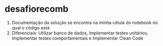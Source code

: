 # desafiorecomb

1. Documentação da solução se encontra na minha célula do notebook no qual o código está
2. Diferenciais: Utilizar banco de dados, Implementar testes unitários, Implementar testes comportamentais e Implementar Clean Code
